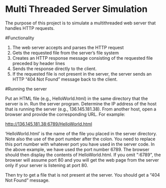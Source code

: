 # Multi Threaded Server Simulation

The purpose of this project is to simulate a multithreaded web server that handles HTTP requests. 

#Functionality

1. The web server accepts and parses the HTTP request
2. Gets the requested file from the server’s file system
3. Creates an HTTP response message consisting of the requested file preceded by header lines
4. Sends the response directly to the client.
5. If the requested file is not present in the server, the server sends an HTTP “404 Not Found” message back to the client.

#Running the server

Put an HTML file (e.g., HelloWorld.html) in the same directory that the server is in. Run the server program. Determine the IP address of the host that is running the server (e.g., 136.145.181.38). From another host, open a browser and provide the corresponding URL. For example:

http://136.145.181.38:6789/HelloWorld.html

‘HelloWorld.html’ is the name of the file you placed in the server directory. Note also the use of the port number after the colon. You need to replace this port number with whatever port you have used in the server code. In the above example, we have used the port number 6789. The browser should then display the contents of HelloWorld.html. If you omit ":6789", the browser will assume port 80 and you will get the web page from the server only if your server is listening at port 80.

Then try to get a file that is not present at the server. You should get a “404 Not Found” message.
